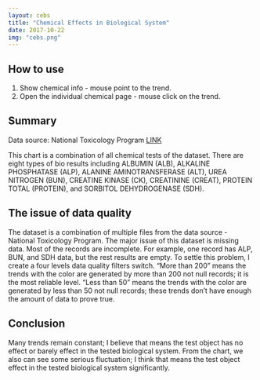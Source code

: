 ```yaml
---
layout: cebs
title: "Chemical Effects in Biological System"
date: 2017-10-22
img: "cebs.png"
---
```

## How to use
1.  Show chemical info - mouse point to the trend.
2.  Open the individual chemical page - mouse click on the trend.

## Summary
Data source: National Toxicology Program [LINK](https://tools.niehs.nih.gov/cebs3/ui/)

This chart is a combination of all chemical tests of the dataset. There are eight types of bio results including ALBUMIN (ALB), ALKALINE PHOSPHATASE (ALP), ALANINE AMINOTRANSFERASE (ALT), UREA NITROGEN (BUN), CREATINE KINASE (CK), CREATININE (CREAT), PROTEIN TOTAL (PROTEIN), and SORBITOL DEHYDROGENASE (SDH).

## The issue of data quality
The dataset is a combination of multiple files from the data source - National Toxicology Program. The major issue of this dataset is missing data. Most of the records are incomplete. For example, one record has ALP, BUN, and SDH data, but the rest results are empty. To settle this problem, I create a four levels data quality filters switch. “More than 200” means the trends with the color are generated by more than 200 not null records; it is the most reliable level. “Less than 50” means the trends with the color are generated by less than 50 not null records; these trends don’t have enough the amount of data to prove true.

## Conclusion
Many trends remain constant; I believe that means the test object has no effect or barely effect in the tested biological system. From the chart, we also can see some serious fluctuation; I think that means the test object effect in the tested biological system significantly.
